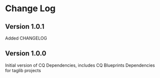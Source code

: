 Change Log
==========

Version 1.0.1
-------------

Added CHANGELOG

Version 1.0.0
-------------

Initial version of CQ Dependencies, includes CQ Blueprints Dependencies for taglib projects
